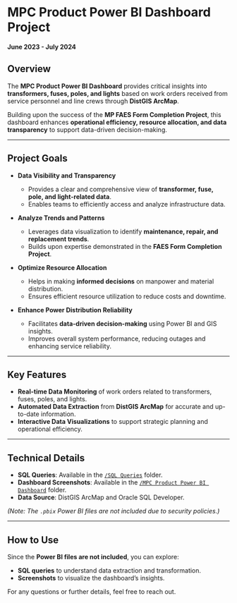 # MPC Product Power BI Dashboard Project  
**June 2023 - July 2024**  

## Overview  

The **MPC Product Power BI Dashboard** provides critical insights into **transformers, fuses, poles, and lights** based on work orders received from service personnel and line crews through **DistGIS ArcMap**.  

Building upon the success of the **MP FAES Form Completion Project**, this dashboard enhances **operational efficiency, resource allocation, and data transparency** to support data-driven decision-making.  

---

## Project Goals  

- **Data Visibility and Transparency**  
  - Provides a clear and comprehensive view of **transformer, fuse, pole, and light-related data**.  
  - Enables teams to efficiently access and analyze infrastructure data.  

- **Analyze Trends and Patterns**  
  - Leverages data visualization to identify **maintenance, repair, and replacement trends**.  
  - Builds upon expertise demonstrated in the **FAES Form Completion Project**.  

- **Optimize Resource Allocation**  
  - Helps in making **informed decisions** on manpower and material distribution.  
  - Ensures efficient resource utilization to reduce costs and downtime.  

- **Enhance Power Distribution Reliability**  
  - Facilitates **data-driven decision-making** using Power BI and GIS insights.  
  - Improves overall system performance, reducing outages and enhancing service reliability.  

---

## Key Features  

- **Real-time Data Monitoring** of work orders related to transformers, fuses, poles, and lights.  
- **Automated Data Extraction** from **DistGIS ArcMap** for accurate and up-to-date information.  
- **Interactive Data Visualizations** to support strategic planning and operational efficiency.  

---

## Technical Details  

- **SQL Queries**: Available in the [`/SQL Queries`](/mpc%20internship%20dashboards/SQL%20Queries) folder.  
- **Dashboard Screenshots**: Available in the [`/MPC Product Power BI Dashboard`](/mpc%20internship%20dashboards/MPC%20Product%20Power%20BI%20Dashboard/) folder.  
- **Data Source**: DistGIS ArcMap and Oracle SQL Developer.  

*(Note: The `.pbix` Power BI files are not included due to security policies.)*  

---

## How to Use  

Since the **Power BI files are not included**, you can explore:  
- **SQL queries** to understand data extraction and transformation.  
- **Screenshots** to visualize the dashboard’s insights.  

For any questions or further details, feel free to reach out.  

